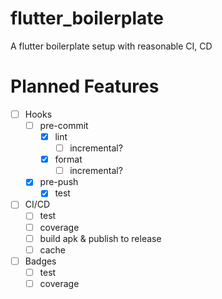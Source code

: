 # flutter_boilerplate

A flutter boilerplate setup with reasonable CI, CD

# Planned Features

- [ ] Hooks
  - [ ] pre-commit
    - [x] lint
      - [ ] incremental?
    - [x] format
      - [ ] incremental?
  - [x] pre-push
    - [x] test
- [ ] CI/CD
  - [ ] test
  - [ ] coverage
  - [ ] build apk & publish to release
  - [ ] cache
- [ ] Badges
  - [ ] test
  - [ ] coverage
